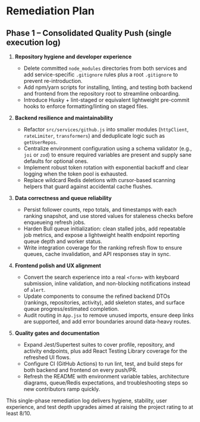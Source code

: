 # Remediation Plan

## Phase 1 – Consolidated Quality Push (single execution log)

1. **Repository hygiene and developer experience**
   - Delete committed `node_modules` directories from both services and add service-specific `.gitignore` rules plus a root `.gitignore` to prevent re-introduction.
   - Add npm/yarn scripts for installing, linting, and testing both backend and frontend from the repository root to streamline onboarding.
   - Introduce Husky + lint-staged or equivalent lightweight pre-commit hooks to enforce formatting/linting on staged files.

2. **Backend resilience and maintainability**
   - Refactor `src/services/github.js` into smaller modules (`httpClient`, `rateLimiter`, `transformers`) and deduplicate logic such as `getUserRepos`.
   - Centralize environment configuration using a schema validator (e.g., `joi` or `zod`) to ensure required variables are present and supply sane defaults for optional ones.
   - Implement robust token rotation with exponential backoff and clear logging when the token pool is exhausted.
   - Replace wildcard Redis deletions with cursor-based scanning helpers that guard against accidental cache flushes.

3. **Data correctness and queue reliability**
   - Persist follower counts, repo totals, and timestamps with each ranking snapshot, and use stored values for staleness checks before enqueueing refresh jobs.
   - Harden Bull queue initialization: clean stalled jobs, add repeatable job metrics, and expose a lightweight health endpoint reporting queue depth and worker status.
   - Write integration coverage for the ranking refresh flow to ensure queues, cache invalidation, and API responses stay in sync.

4. **Frontend polish and UX alignment**
   - Convert the search experience into a real `<form>` with keyboard submission, inline validation, and non-blocking notifications instead of `alert`.
   - Update components to consume the refined backend DTOs (rankings, repositories, activity), add skeleton states, and surface queue progress/estimated completion.
   - Audit routing in `App.jsx` to remove unused imports, ensure deep links are supported, and add error boundaries around data-heavy routes.

5. **Quality gates and documentation**
   - Expand Jest/Supertest suites to cover profile, repository, and activity endpoints, plus add React Testing Library coverage for the refreshed UI flows.
   - Configure CI (GitHub Actions) to run lint, test, and build steps for both backend and frontend on every push/PR.
   - Refresh the README with environment variable tables, architecture diagrams, queue/Redis expectations, and troubleshooting steps so new contributors ramp quickly.

This single-phase remediation log delivers hygiene, stability, user experience, and test depth upgrades aimed at raising the project rating to at least 8/10.
